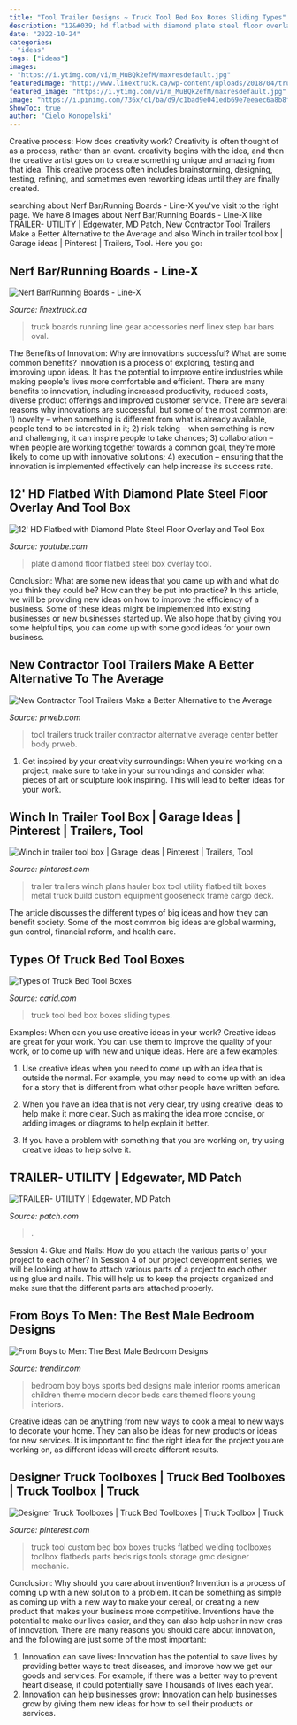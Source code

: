 ```yaml
---
title: "Tool Trailer Designs ~ Truck Tool Bed Box Boxes Sliding Types"
description: "12&#039; hd flatbed with diamond plate steel floor overlay and tool box"
date: "2022-10-24"
categories:
- "ideas"
tags: ["ideas"]
images:
- "https://i.ytimg.com/vi/m_MuBQk2efM/maxresdefault.jpg"
featuredImage: "http://www.linextruck.ca/wp-content/uploads/2018/04/truck-gear-running-boards-900x600.jpg"
featured_image: "https://i.ytimg.com/vi/m_MuBQk2efM/maxresdefault.jpg"
image: "https://i.pinimg.com/736x/c1/ba/d9/c1bad9e041edb69e7eeaec6a8b8f4fdb.jpg"
ShowToc: true
author: "Cielo Konopelski"
---
```



Creative process: How does creativity work?
Creativity is often thought of as a process, rather than an event. creativity begins with the idea, and then the creative artist goes on to create something unique and amazing from that idea. This creative process often includes brainstorming, designing, testing, refining, and sometimes even reworking ideas until they are finally created.

	

		
searching about Nerf Bar/Running Boards - Line-X you've visit to the right page. We have 8 Images about Nerf Bar/Running Boards - Line-X like TRAILER- UTILITY | Edgewater, MD Patch, New Contractor Tool Trailers Make a Better Alternative to the Average and also Winch in trailer tool box | Garage ideas | Pinterest | Trailers, Tool. Here you go:
		
    
## Nerf Bar/Running Boards - Line-X

<img loading=lazy src="http://www.linextruck.ca/wp-content/uploads/2018/04/truck-gear-running-boards-900x600.jpg" onerror="this.onerror=null;this.src='https://tse3.mm.bing.net/th?id=OIP.DzlsEpK0gdkAG7C0MYy7EgHaE8&amp;pid=15.1';" alt="Nerf Bar/Running Boards - Line-X">

_Source: linextruck.ca_

>truck boards running line gear accessories nerf linex step bar bars oval. 

	

The Benefits of Innovation: Why are innovations successful? What are some common benefits?
Innovation is a process of exploring, testing and improving upon ideas. It has the potential to improve entire industries while making people's lives more comfortable and efficient. There are many benefits to innovation, including increased productivity, reduced costs, diverse product offerings and improved customer service.
There are several reasons why innovations are successful, but some of the most common are: 1) novelty – when something is different from what is already available, people tend to be interested in it; 2) risk-taking – when something is new and challenging, it can inspire people to take chances; 3) collaboration – when people are working together towards a common goal, they're more likely to come up with innovative solutions; 4) execution – ensuring that the innovation is implemented effectively can help increase its success rate.

    
## 12&#039; HD Flatbed With Diamond Plate Steel Floor Overlay And Tool Box

<img loading=lazy src="https://i.ytimg.com/vi/m_MuBQk2efM/maxresdefault.jpg" onerror="this.onerror=null;this.src='https://tse3.mm.bing.net/th?id=OIP.hxTGSmvxp-4w1MIjn1XVywHaEK&amp;pid=15.1';" alt="12&#039; HD Flatbed with Diamond Plate Steel Floor Overlay and Tool Box">

_Source: youtube.com_

>plate diamond floor flatbed steel box overlay tool. 

	

Conclusion: What are some new ideas that you came up with and what do you think they could be? How can they be put into practice?
In this article, we will be providing new ideas on how to improve the efficiency of a business. Some of these ideas might be implemented into existing businesses or new businesses started up. We also hope that by giving you some helpful tips, you can come up with some good ideas for your own business.

    
## New Contractor Tool Trailers Make A Better Alternative To The Average

<img loading=lazy src="http://ww1.prweb.com/prfiles/2011/04/15/728004/ToolTrailer.jpg" onerror="this.onerror=null;this.src='https://tse3.mm.bing.net/th?id=OIP.H_FPGdrhJ9Dlt3M39_w-NAHaFj&amp;pid=15.1';" alt="New Contractor Tool Trailers Make a Better Alternative to the Average">

_Source: prweb.com_

>tool trailers truck trailer contractor alternative average center better body prweb. 

	

1. Get inspired by your creativity surroundings: When you’re working on a project, make sure to take in your surroundings and consider what pieces of art or sculpture look inspiring. This will lead to better ideas for your work.

    
## Winch In Trailer Tool Box | Garage Ideas | Pinterest | Trailers, Tool

<img loading=lazy src="https://s-media-cache-ak0.pinimg.com/736x/92/51/7a/92517a4921bdfe7d5a38fa9f17d5f69b.jpg" onerror="this.onerror=null;this.src='https://tse2.mm.bing.net/th?id=OIP.63Vm47_u_rFJIVv-yQQLNAHaJ3&amp;pid=15.1';" alt="Winch in trailer tool box | Garage ideas | Pinterest | Trailers, Tool">

_Source: pinterest.com_

>trailer trailers winch plans hauler box tool utility flatbed tilt boxes metal truck build custom equipment gooseneck frame cargo deck. 

	

The article discusses the different types of big ideas and how they can benefit society. Some of the most common big ideas are global warming, gun control, financial reform, and health care.

    
## Types Of Truck Bed Tool Boxes

<img loading=lazy src="http://www.carid.com/images/articles/types-of-truck-bed-tool-boxes/sliding-tool-box.jpg" onerror="this.onerror=null;this.src='https://tse1.mm.bing.net/th?id=OIP.Kjjst3g54U8rE0RgmFc_3QHaE8&amp;pid=15.1';" alt="Types of Truck Bed Tool Boxes">

_Source: carid.com_

>truck tool bed box boxes sliding types. 

	

Examples: When can you use creative ideas in your work?
Creative ideas are great for your work. You can use them to improve the quality of your work, or to come up with new and unique ideas. Here are a few examples:
1. Use creative ideas when you need to come up with an idea that is outside the normal. For example, you may need to come up with an idea for a story that is different from what other people have written before.

2. When you have an idea that is not very clear, try using creative ideas to help make it more clear. Such as making the idea more concise, or adding images or diagrams to help explain it better.

3. If you have a problem with something that you are working on, try using creative ideas to help solve it.

    
## TRAILER- UTILITY | Edgewater, MD Patch

<img loading=lazy src="https://cdn.patch.com/users/1449351/2013/10/T800x600/3b2b5bafff6dcd28c04df847a8f72e8a.jpg" onerror="this.onerror=null;this.src='https://tse2.mm.bing.net/th?id=OIP.I7VtVsPfAjGUBs72oF_7JwHaFj&amp;pid=15.1';" alt="TRAILER- UTILITY | Edgewater, MD Patch">

_Source: patch.com_

>. 

	

Session 4: Glue and Nails: How do you attach the various parts of your project to each other?
In Session 4 of our project development series, we will be looking at how to attach various parts of a project to each other using glue and nails. This will help us to keep the projects organized and make sure that the different parts are attached properly.

    
## From Boys To Men: The Best Male Bedroom Designs

<img loading=lazy src="https://cdn.trendir.com/wp-content/uploads/2016/10/All-American-Boy-Room-theme-900x598.jpg" onerror="this.onerror=null;this.src='https://tse2.mm.bing.net/th?id=OIP.T9Seohe3h4ko5-4hK1sZagHaE6&amp;pid=15.1';" alt="From Boys to Men: The Best Male Bedroom Designs">

_Source: trendir.com_

>bedroom boy boys sports bed designs male interior rooms american children theme modern decor beds cars themed floors young interiors. 

	

Creative ideas can be anything from new ways to cook a meal to new ways to decorate your home. They can also be ideas for new products or ideas for new services. It is important to find the right idea for the project you are working on, as different ideas will create different results.

    
## Designer Truck Toolboxes | Truck Bed Toolboxes | Truck Toolbox | Truck

<img loading=lazy src="https://i.pinimg.com/736x/c1/ba/d9/c1bad9e041edb69e7eeaec6a8b8f4fdb.jpg" onerror="this.onerror=null;this.src='https://tse3.mm.bing.net/th?id=OIP.wMuapOq8VuXQnayo0va2tAHaKw&amp;pid=15.1';" alt="Designer Truck Toolboxes | Truck Bed Toolboxes | Truck Toolbox | Truck">

_Source: pinterest.com_

>truck tool custom bed box boxes trucks flatbed welding toolboxes toolbox flatbeds parts beds rigs tools storage gmc designer mechanic. 

	

Conclusion: Why should you care about invention?
Invention is a process of coming up with a new solution to a problem. It can be something as simple as coming up with a new way to make your cereal, or creating a new product that makes your business more competitive. Inventions have the potential to make our lives easier, and they can also help usher in new eras of innovation. There are many reasons you should care about innovation, and the following are just some of the most important: 
1) Innovation can save lives: Innovation has the potential to save lives by providing better ways to treat diseases, and improve how we get our goods and services. For example, if there was a better way to prevent heart disease, it could potentially save Thousands of lives each year. 
2) Innovation can help businesses grow: Innovation can help businesses grow by giving them new ideas for how to sell their products or services.

